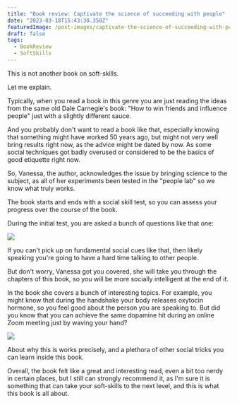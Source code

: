 ```yaml
---
title: "Book review: Captivate the science of succeeding with people"
date: "2023-03-18T15:43:30.350Z"
featuredImage: /post-images/captivate-the-science-of-succeeding-with-people.png
draft: false
tags:
  - BookReview
  - SoftSkills
---
```


This is not another book on soft-skills.

Let me explain.

Typically, when you read a book in this genre you are just reading the ideas from the same old Dale Carnegie's book: "How to win friends and influence people" just with a slightly different sauce.

And you probably don't want to read a book like that, especially knowing that something might have worked 50 years ago, but might not very well bring results right now, as the advice might be dated by now. As some social techniques got badly overused or considered to be the basics of good etiquette right now.

So, Vanessa, the author, acknowledges the issue by bringing science to the subject, as all of her experiments been tested in the "people lab" so we know what truly works.

The book starts and ends with a social skill test, so you can assess your progress over the course of the book.

During the initial test, you are asked a bunch of questions like that one:

![](https://i.imgur.com/gdPFDZM.jpeg)

If you can't pick up on fundamental social cues like that, then likely speaking you're going to have a hard time talking to other people.

But don't worry, Vanessa got you covered, she will take you through the chapters of this book, so you will be more socially intelligent at the end of it.

In the book she covers a bunch of interesting topics. For example, you might know that during the handshake your body releases oxytocin hormone, so you feel good about the person you are speaking to. But did you know that you can achieve the same dopamine hit during an online Zoom meeting just by waving your hand?

![](https://img.freepik.com/premium-photo/wave-laptop-businessman-video-call-online-meeting-collaboration-conversation-employee-digital-device-discussion-feedback-presentation-start-virtual-call-training-project_590464-98986.jpg)

About why this is works precisely, and a plethora of other social tricks you can learn inside this book.

Overall, the book felt like a great and interesting read, even a bit too nerdy in certain places, but I still can strongly recommend it, as I'm sure it is something that can take your soft-skills to the next level, and this is what this book is all about.
